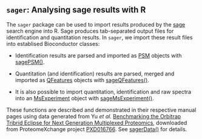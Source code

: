 ## `sager`: Analysing sage results with R

The `sager` package can be used to import results produced by the
[sage](https://lazear.github.io/sage/) search engine into R. Sage
produces tab-separated output files for identification and
quantitation results. In `sager`, we import these result files into
establised Bioconductor classes:


- Identification results are parsed and imported as
  [PSM](https://rformassspectrometry.github.io/PSMatch/articles/PSM.html)
  objects with
  [sagePSM()](https://uclouvain-cbio.github.io/sager/reference/sagePSM.html).

- Quantitation (and identification) results are parsed, merged and
  imported as
  [QFeatures](https://rformassspectrometry.github.io/QFeatures/articles/QFeatures.html)
  objects with
  [sageQFeatures()](https://uclouvain-cbio.github.io/sager/reference/sageQFeatures.html).

- It is also possible to import quantitation, identification and raw
  spectra into an
  [MsExperiment](https://rformassspectrometry.github.io/MsExperiment/articles/MsExperiment.html)
  object with
  [sageMsExperiment()](https://uclouvain-cbio.github.io/sager/reference/sageMsExperiment.html).

These functions are described and demonstrated in their respective
manual pages using data generated from Yu *et al.* [Benchmarking the
Orbitrap Tribrid Eclipse for Next Generation Multiplexed
Proteomics](https://doi.org/10.1021/acs.analchem.9b05685), downloaded
from ProteomeXchange project
[PXD016766](https://www.ebi.ac.uk/pride/archive/projects/PXD016766). See
[sagerData()](https://uclouvain-cbio.github.io/sager/reference/sagerData.html)
for details.
